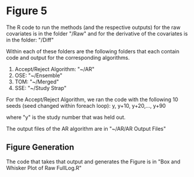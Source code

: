 # Figure 5

The R code to run the methods (and the respective outputs) for the raw covariates is in the folder "/Raw" and for the derivative of the covariates is in the folder: "/Diff"

Within each of these folders are the following folders that each contain code and output for the corresponding algorithms.

1. Accept/Reject Algorithm: "~/AR"
2. OSE:  "~/Ensemble"
3. TOM: "~/Merged"
4. SSE: "~/Study Strap"

For the Accept/Reject Algorithm, we ran the code with the following 10 seeds (seed changed within foreach loop):
y, y+10, y+20,..., y+90

where "y" is the study number that was held out. 

The output files of the AR algorithm are in "~/AR/AR Output Files"

## Figure Generation

The code that takes that output and generates the Figure is in "Box and Whisker Plot of Raw FullLog.R"
